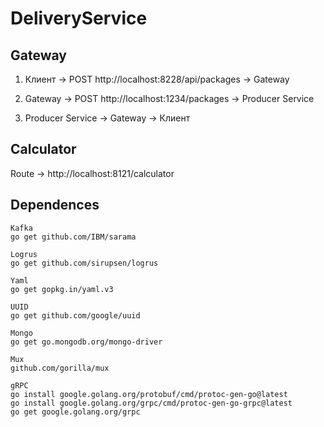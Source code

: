 # DeliveryService

## Gateway
1. Клиент -> POST http://localhost:8228/api/packages -> Gateway

2. Gateway -> POST http://localhost:1234/packages -> Producer Service

3. Producer Service -> Gateway -> Клиент

## Calculator
Route -> http://localhost:8121/calculator

## Dependences
```
Kafka
go get github.com/IBM/sarama

Logrus
go get github.com/sirupsen/logrus

Yaml
go get gopkg.in/yaml.v3

UUID
go get github.com/google/uuid

Mongo
go get go.mongodb.org/mongo-driver

Mux
github.com/gorilla/mux

gRPC
go install google.golang.org/protobuf/cmd/protoc-gen-go@latest
go install google.golang.org/grpc/cmd/protoc-gen-go-grpc@latest
go get google.golang.org/grpc
```